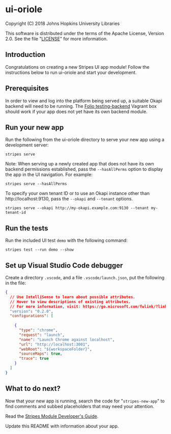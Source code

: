 # ui-oriole

Copyright (C) 2018 Johns Hopkins University Libraries

This software is distributed under the terms of the Apache License, Version 2.0. See the file "[LICENSE](LICENSE)" 
for more information.

## Introduction

Congratulations on creating a new Stripes UI app module!  Follow the instructions below to run ui-oriole and 
start your development.

## Prerequisites

In order to view and log into the platform being served up, a suitable Okapi backend will need to be running. 
The [Folio testing-backend](https://app.vagrantup.com/folio/boxes/testing-backend) Vagrant box should work if 
your app does not yet have its own backend module.

## Run your new app

Run the following from the ui-oriole directory to serve your new app using a development server:
```
stripes serve
```

Note: When serving up a newly created app that does not have its own backend permissions established, pass the 
`--hasAllPerms` option to display the app in the UI navigation. For example:
```
stripes serve --hasAllPerms
```

To specify your own tenant ID or to use an Okapi instance other than http://localhost:9130, pass the `--okapi` 
and `--tenant` options.
```
stripes serve --okapi http://my-okapi.example.com:9130 --tenant my-tenant-id
```

## Run the tests

Run the included UI test `demo` with the following command:
```
stripes test --run demo --show
```

## Set up Visual Studio Code debugger

Create a directory `.vscode`, and a file `.vscode/launch.json`, put the following in the file: 
```json
{
  // Use IntelliSense to learn about possible attributes.
  // Hover to view descriptions of existing attributes.
  // For more information, visit: https://go.microsoft.com/fwlink/?linkid=830387
  "version": "0.2.0",
  "configurations": [
    
    {
      "type": "chrome",
      "request": "launch",
      "name": "Launch Chrome against localhost",
      "url": "http://localhost:3001",
      "webRoot": "${workspaceFolder}",
      "sourceMaps": true,
      "trace": true
    }
  ]
}
```

## What to do next?

Now that your new app is running, search the code for "`stripes-new-app`" to find comments and subbed placeholders 
that may need your attention.

Read the [Stripes Module Developer's Guide](https://github.com/folio-org/stripes-core/blob/master/doc/dev-guide.md).

Update this README with information about your app.

